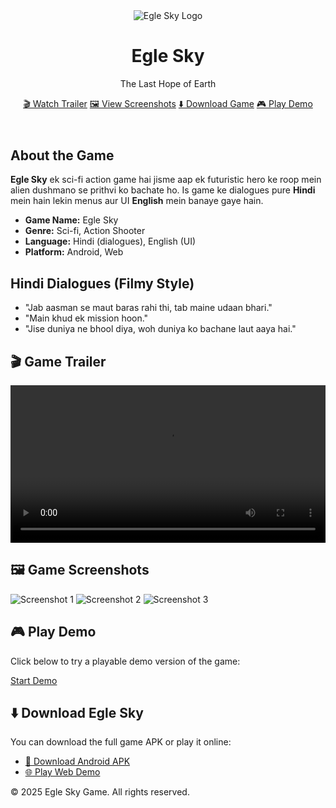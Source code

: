 <!DOCTYPE html><html lang="en">
<head>
  <meta charset="UTF-8" />
  <meta name="viewport" content="width=device-width, initial-scale=1.0" />
  <meta name="description" content="Egle Sky - A sci-fi action game where Earth fights for its last hope.">
  <title>Egle Sky – The Last Hope of Earth</title>
  <link rel="stylesheet" href="style.css">
</head>
<body>  <!-- Header with Logo and Title -->  <header class="hero">
    <img src="logo.png" alt="Egle Sky Logo" class="logo">
    <h1>Egle Sky</h1>
    <p class="tagline">The Last Hope of Earth</p>
    <div class="buttons">
      <a href="#trailer" class="btn">🎬 Watch Trailer</a>
      <a href="#screenshots" class="btn">🖼 View Screenshots</a>
      <a href="#download" class="btn">⬇️ Download Game</a>
      <a href="#demo" class="btn">🎮 Play Demo</a>
    </div>
  </header>  <!-- About Section -->  <section class="about">
    <h2>About the Game</h2>
    <p><strong>Egle Sky</strong> ek sci-fi action game hai jisme aap ek futuristic hero ke roop mein alien dushmano se prithvi ko bachate ho. Is game ke dialogues pure <strong>Hindi</strong> mein hain lekin menus aur UI <strong>English</strong> mein banaye gaye hain.</p>
    <ul>
      <li><strong>Game Name:</strong> Egle Sky</li>
      <li><strong>Genre:</strong> Sci-fi, Action Shooter</li>
      <li><strong>Language:</strong> Hindi (dialogues), English (UI)</li>
      <li><strong>Platform:</strong> Android, Web</li>
    </ul>
  </section>  <!-- Dialogues Section -->  <section class="dialogues">
    <h2>Hindi Dialogues (Filmy Style)</h2>
    <ul>
      <li>"Jab aasman se maut baras rahi thi, tab maine udaan bhari."</li>
      <li>"Main khud ek mission hoon."</li>
      <li>"Jise duniya ne bhool diya, woh duniya ko bachane laut aaya hai."</li>
    </ul>
  </section>  <!-- Trailer Section -->  <section class="trailer" id="trailer">
    <h2>🎬 Game Trailer</h2>
    <video width="100%" controls>
      <source src="trailer.mp4" type="video/mp4">
      Your browser does not support the video tag.
    </video>
  </section>  <!-- Screenshots Section -->  <section class="screenshots" id="screenshots">
    <h2>🖼 Game Screenshots</h2>
    <div class="gallery">
      <img src="screenshot1.png" alt="Screenshot 1">
      <img src="screenshot2.png" alt="Screenshot 2">
      <img src="screenshot3.png" alt="Screenshot 3">
    </div>
  </section>  <!-- Demo Section -->  <section class="demo" id="demo">
    <h2>🎮 Play Demo</h2>
    <p>Click below to try a playable demo version of the game:</p>
    <a href="demo/index.html" class="btn">Start Demo</a>
  </section>  <!-- Download Section -->  <section class="download" id="download">
    <h2>⬇️ Download Egle Sky</h2>
    <p>You can download the full game APK or play it online:</p>
    <ul>
      <li><a href="EgleSky.apk" download>📱 Download Android APK</a></li>
      <li><a href="https://mukesh643778.github.io/Egle-Sky-game/demo" target="_blank">🌐 Play Web Demo</a></li>
    </ul>
  </section>  <!-- Footer -->  <footer>
    <p>&copy; 2025 Egle Sky Game. All rights reserved.</p>
  </footer></body>
</html>